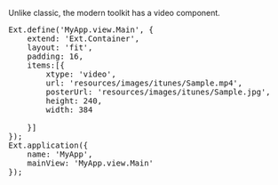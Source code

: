 Unlike classic, the modern toolkit has a video component. 

<pre class="runnable modern">
Ext.define('MyApp.view.Main', {
    extend: 'Ext.Container',
    layout: 'fit',
    padding: 16,
    items:[{ 
        xtype: 'video',
        url: 'resources/images/itunes/Sample.mp4', 
        posterUrl: 'resources/images/itunes/Sample.jpg',
        height: 240,
        width: 384
        
    }]
});
Ext.application({
    name: 'MyApp', 
    mainView: 'MyApp.view.Main'
});
</pre>
